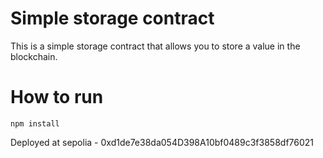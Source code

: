 # Simple storage contract

This is a simple storage contract that allows you to store a value in the blockchain.

# How to run

`npm install`

Deployed at sepolia - 0xd1de7e38da054D398A10bf0489c3f3858df76021
